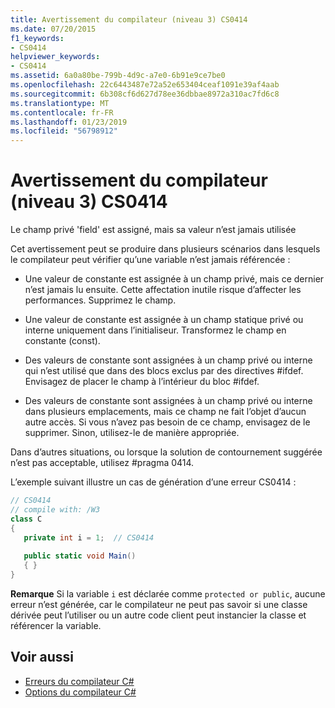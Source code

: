 ```yaml
---
title: Avertissement du compilateur (niveau 3) CS0414
ms.date: 07/20/2015
f1_keywords:
- CS0414
helpviewer_keywords:
- CS0414
ms.assetid: 6a0a80be-799b-4d9c-a7e0-6b91e9ce7be0
ms.openlocfilehash: 22c6443487e72a52e653404ceaf1091e39af4aab
ms.sourcegitcommit: 6b308cf6d627d78ee36dbbae8972a310ac7fd6c8
ms.translationtype: MT
ms.contentlocale: fr-FR
ms.lasthandoff: 01/23/2019
ms.locfileid: "56798912"
---
```

# <a name="compiler-warning-level-3-cs0414"></a>Avertissement du compilateur (niveau 3) CS0414
Le champ privé 'field' est assigné, mais sa valeur n’est jamais utilisée  
  
 Cet avertissement peut se produire dans plusieurs scénarios dans lesquels le compilateur peut vérifier qu’une variable n’est jamais référencée :  
  
-   Une valeur de constante est assignée à un champ privé, mais ce dernier n’est jamais lu ensuite. Cette affectation inutile risque d’affecter les performances. Supprimez le champ.  
  
-   Une valeur de constante est assignée à un champ statique privé ou interne uniquement dans l’initialiseur. Transformez le champ en constante (const).  
  
-   Des valeurs de constante sont assignées à un champ privé ou interne qui n’est utilisé que dans des blocs exclus par des directives #ifdef. Envisagez de placer le champ à l’intérieur du bloc #ifdef.  
  
-   Des valeurs de constante sont assignées à un champ privé ou interne dans plusieurs emplacements, mais ce champ ne fait l’objet d’aucun autre accès. Si vous n’avez pas besoin de ce champ, envisagez de le supprimer. Sinon, utilisez-le de manière appropriée.  
  
 Dans d’autres situations, ou lorsque la solution de contournement suggérée n’est pas acceptable, utilisez #pragma 0414.  
  
 L’exemple suivant illustre un cas de génération d’une erreur CS0414 :  
  
```csharp  
// CS0414  
// compile with: /W3  
class C  
{  
   private int i = 1;  // CS0414  
  
   public static void Main()  
   { }  
}  
```  
  
 **Remarque** Si la variable `i` est déclarée comme `protected or public`, aucune erreur n’est générée, car le compilateur ne peut pas savoir si une classe dérivée peut l’utiliser ou un autre code client peut instancier la classe et référencer la variable.  
  
## <a name="see-also"></a>Voir aussi

- [Erreurs du compilateur C#](../../csharp/language-reference/compiler-messages/index.md)
- [Options du compilateur C#](../../csharp/language-reference/compiler-options/index.md)
